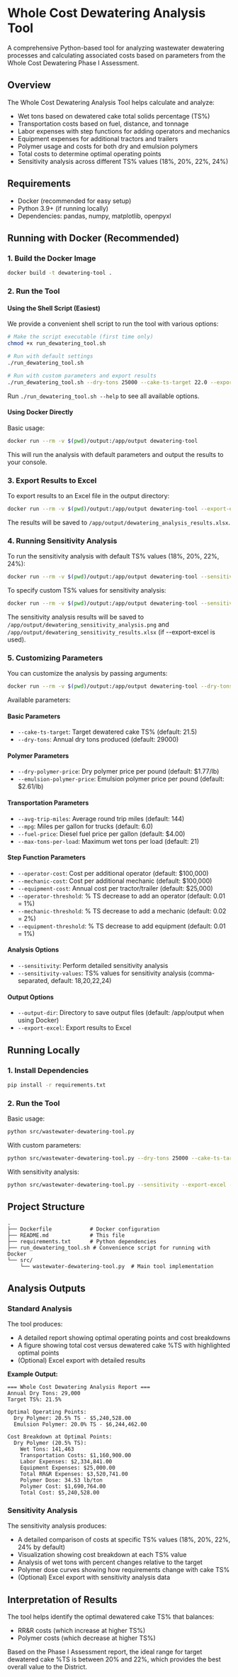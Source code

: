 # Whole Cost Dewatering Analysis Tool

A comprehensive Python-based tool for analyzing wastewater dewatering processes and calculating associated costs based on parameters from the Whole Cost Dewatering Phase I Assessment.

## Overview

The Whole Cost Dewatering Analysis Tool helps calculate and analyze:
- Wet tons based on dewatered cake total solids percentage (TS%)
- Transportation costs based on fuel, distance, and tonnage
- Labor expenses with step functions for adding operators and mechanics
- Equipment expenses for additional tractors and trailers
- Polymer usage and costs for both dry and emulsion polymers
- Total costs to determine optimal operating points
- Sensitivity analysis across different TS% values (18%, 20%, 22%, 24%)

## Requirements

- Docker (recommended for easy setup)
- Python 3.9+ (if running locally)
- Dependencies: pandas, numpy, matplotlib, openpyxl

## Running with Docker (Recommended)

### 1. Build the Docker Image

```bash
docker build -t dewatering-tool .
```

### 2. Run the Tool

#### Using the Shell Script (Easiest)

We provide a convenient shell script to run the tool with various options:

```bash
# Make the script executable (first time only)
chmod +x run_dewatering_tool.sh

# Run with default settings
./run_dewatering_tool.sh

# Run with custom parameters and export results
./run_dewatering_tool.sh --dry-tons 25000 --cake-ts-target 22.0 --export-excel --sensitivity
```

Run `./run_dewatering_tool.sh --help` to see all available options.

#### Using Docker Directly

Basic usage:
```bash
docker run --rm -v $(pwd)/output:/app/output dewatering-tool
```

This will run the analysis with default parameters and output the results to your console.

### 3. Export Results to Excel

To export results to an Excel file in the output directory:
```bash
docker run --rm -v $(pwd)/output:/app/output dewatering-tool --export-excel
```

The results will be saved to `/app/output/dewatering_analysis_results.xlsx`.

### 4. Running Sensitivity Analysis

To run the sensitivity analysis with default TS% values (18%, 20%, 22%, 24%):
```bash
docker run --rm -v $(pwd)/output:/app/output dewatering-tool --sensitivity
```

To specify custom TS% values for sensitivity analysis:
```bash
docker run --rm -v $(pwd)/output:/app/output dewatering-tool --sensitivity --sensitivity-values 19,20,21,22
```

The sensitivity analysis results will be saved to `/app/output/dewatering_sensitivity_analysis.png` and `/app/output/dewatering_sensitivity_results.xlsx` (if --export-excel is used).

### 5. Customizing Parameters

You can customize the analysis by passing arguments:
```bash
docker run --rm -v $(pwd)/output:/app/output dewatering-tool --dry-tons 25000 --cake-ts-target 22.0 --export-excel
```

Available parameters:

#### Basic Parameters
- `--cake-ts-target`: Target dewatered cake TS% (default: 21.5)
- `--dry-tons`: Annual dry tons produced (default: 29000)

#### Polymer Parameters
- `--dry-polymer-price`: Dry polymer price per pound (default: $1.77/lb)
- `--emulsion-polymer-price`: Emulsion polymer price per pound (default: $2.61/lb)

#### Transportation Parameters
- `--avg-trip-miles`: Average round trip miles (default: 144)
- `--mpg`: Miles per gallon for trucks (default: 6.0)
- `--fuel-price`: Diesel fuel price per gallon (default: $4.00)
- `--max-tons-per-load`: Maximum wet tons per load (default: 21)

#### Step Function Parameters
- `--operator-cost`: Cost per additional operator (default: $100,000)
- `--mechanic-cost`: Cost per additional mechanic (default: $100,000)
- `--equipment-cost`: Annual cost per tractor/trailer (default: $25,000)
- `--operator-threshold`: % TS decrease to add an operator (default: 0.01 = 1%)
- `--mechanic-threshold`: % TS decrease to add a mechanic (default: 0.02 = 2%)
- `--equipment-threshold`: % TS decrease to add equipment (default: 0.01 = 1%)

#### Analysis Options
- `--sensitivity`: Perform detailed sensitivity analysis
- `--sensitivity-values`: TS% values for sensitivity analysis (comma-separated, default: 18,20,22,24)

#### Output Options
- `--output-dir`: Directory to save output files (default: /app/output when using Docker)
- `--export-excel`: Export results to Excel

## Running Locally

### 1. Install Dependencies

```bash
pip install -r requirements.txt
```

### 2. Run the Tool

Basic usage:
```bash
python src/wastewater-dewatering-tool.py
```

With custom parameters:
```bash
python src/wastewater-dewatering-tool.py --dry-tons 25000 --cake-ts-target 22.0 --export-excel --output-dir ./output
```

With sensitivity analysis:
```bash
python src/wastewater-dewatering-tool.py --sensitivity --export-excel --output-dir ./output
```

## Project Structure

```
.
├── Dockerfile            # Docker configuration
├── README.md             # This file
├── requirements.txt      # Python dependencies
├── run_dewatering_tool.sh # Convenience script for running with Docker
└── src/
    └── wastewater-dewatering-tool.py  # Main tool implementation
```

## Analysis Outputs

### Standard Analysis

The tool produces:
- A detailed report showing optimal operating points and cost breakdowns
- A figure showing total cost versus dewatered cake %TS with highlighted optimal points
- (Optional) Excel export with detailed results

**Example Output:**
```
=== Whole Cost Dewatering Analysis Report ===
Annual Dry Tons: 29,000
Target TS%: 21.5%

Optimal Operating Points:
  Dry Polymer: 20.5% TS - $5,240,528.00
  Emulsion Polymer: 20.0% TS - $6,244,462.00

Cost Breakdown at Optimal Points:
  Dry Polymer (20.5% TS):
    Wet Tons: 141,463
    Transportation Costs: $1,160,900.00
    Labor Expenses: $2,334,841.00
    Equipment Expenses: $25,000.00
    Total RR&R Expenses: $3,520,741.00
    Polymer Dose: 34.53 lb/ton
    Polymer Cost: $1,690,764.00
    Total Cost: $5,240,528.00
```

### Sensitivity Analysis

The sensitivity analysis produces:
- A detailed comparison of costs at specific TS% values (18%, 20%, 22%, 24% by default)
- Visualization showing cost breakdown at each TS% value
- Analysis of wet tons with percent changes relative to the target
- Polymer dose curves showing how requirements change with cake TS%
- (Optional) Excel export with sensitivity analysis data

## Interpretation of Results

The tool helps identify the optimal dewatered cake TS% that balances:
- RR&R costs (which increase at higher TS%)
- Polymer costs (which decrease at higher TS%)

Based on the Phase I Assessment report, the ideal range for target dewatered cake %TS is between 20% and 22%, which provides the best overall value to the District.

